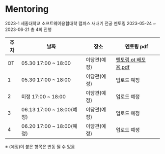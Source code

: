 # Mentoring
2023-1 세종대학교 소프트웨어융합대학 캠퍼스 새내기 전공 멘토링
2023-05-24 ~ 2023-06-21 총 4회 진행


|주차|날짜|장소|멘토링 pdf|
|---|---|---|-------|
|OT|05.30 17:00 ~ 18:00|이당관(예정)| [멘토링 ot 배포용.pdf](https://github.com/MisterJerry123/Mentoring/blob/d1f4249fa87106c809b6d77bc4cdbaf5fc4d8f16/%EB%A9%98%ED%86%A0%EB%A7%81%20ot%20%EB%B0%B0%ED%8F%AC%EC%9A%A9.pdf)
|1|05.30 17:00 ~ 18:00|이당관(예정)| 업로드 예정
|2|미정 17:00 ~ 18:00|이당관(예정)| 업로드 예정
|3|06.13 17:00 ~ 18:00(예정)|이당관(예정)| 업로드 예정
|4|06.20 17:00 ~ 18:00(예정)|이당관(예정)| 업로드 예정


※ (예정)이 붙은 항목은 변동 될 수 있음
